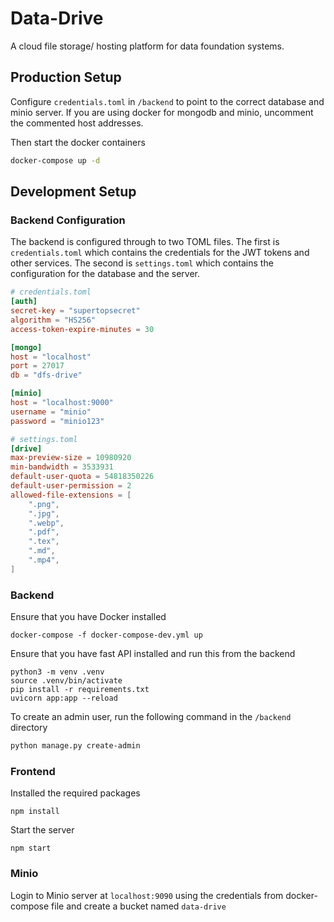# Data-Drive
A cloud file storage/ hosting platform for data foundation systems.

## Production Setup
Configure `credentials.toml` in `/backend` to point to the correct database and minio server. If you are using docker for mongodb and minio, uncomment the commented host addresses.

Then start the docker containers
```bash
docker-compose up -d
```

## Development Setup

### Backend Configuration
The backend is configured through to two TOML files. The first is `credentials.toml` which contains the credentials for the JWT tokens and other services. The second is `settings.toml` which contains the configuration for the database and the server.

```toml
# credentials.toml
[auth]
secret-key = "supertopsecret"
algorithm = "HS256"
access-token-expire-minutes = 30

[mongo]
host = "localhost"
port = 27017
db = "dfs-drive"

[minio]
host = "localhost:9000"
username = "minio"
password = "minio123"
```

```toml
# settings.toml
[drive]
max-preview-size = 10980920
min-bandwidth = 3533931
default-user-quota = 54818350226
default-user-permission = 2
allowed-file-extensions = [
    ".png",
    ".jpg",
    ".webp",
    ".pdf",
    ".tex",
    ".md",
    ".mp4",
]
```

### Backend

Ensure that you have Docker installed

```
docker-compose -f docker-compose-dev.yml up
```

Ensure that you have fast API installed and run this from the backend

```
python3 -m venv .venv
source .venv/bin/activate
pip install -r requirements.txt
uvicorn app:app --reload
```

To create an admin user, run the following command in the `/backend` directory
```bash
python manage.py create-admin
```

### Frontend

Installed the required packages

```
npm install 
```

Start the server 

```
npm start
```

### Minio
Login to Minio server at `localhost:9090` using the credentials from docker-compose file and create a bucket named `data-drive`
